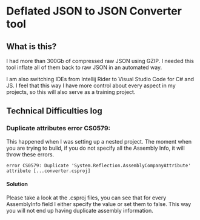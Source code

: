 # Deflated JSON to JSON Converter tool

## What is this?
I had more than 300Gb of compressed raw JSON using GZIP. I needed this tool inflate all of them back to raw JSON in an automated way.

I am also switching IDEs from Intellij Rider to Visual Studio Code for C# and JS. I feel that this way I have more control about every aspect in my projects, so this will also serve as a training project.

## Technical Difficulties log

### Duplicate attributes error CS0579:
This happened when I was setting up a nested project. The moment when you are trying to build, if you do not specify all the Assembly Info, it will throw these errors.
```
error CS0579: Duplicate 'System.Reflection.AssemblyCompanyAttribute' attribute [...converter.csproj]
```

#### Solution
Please take a look at the .csproj files, you can see that for every AssemblyInfo field I either specify the value or set them to false. This way you will not end up having duplicate assembly information.